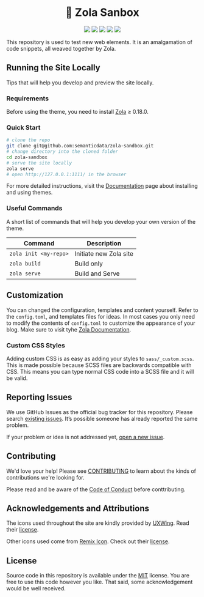<h1 align=center>🧪 Zola Sanbox</h1>

<p align="center">
  <img src="https://img.shields.io/github/languages/code-size/semanticdata/zola-sandbox" />
  <img src="https://img.shields.io/github/repo-size/semanticdata/zola-sandbox" />
  <img src="https://img.shields.io/github/commit-activity/t/semanticdata/zola-sandbox" />
  <img src="https://img.shields.io/github/last-commit/semanticdata/zola-sandbox" />
  <img src="https://img.shields.io/website/https/miguelpimentel.do/zola-sandbox.svg" />
</p>

This repository is used to test new web elements. It is an amalgamation of code snippets, all weaved together by Zola.

## Running the Site Locally

Tips that will help you develop and preview the site locally.

### Requirements

Before using the theme, you need to install [Zola](https://www.getzola.org/documentation/getting-started/installation/) ≥ 0.18.0.

### Quick Start

```bash
# clone the repo
git clone git@github.com:semanticdata/zola-sandbox.git
# change directory into the cloned folder
cd zola-sandbox
# serve the site locally
zola serve
# open http://127.0.0.1:1111/ in the browser
```

For more detailed instructions, visit the [Documentation](https://www.getzola.org/documentation/themes/installing-and-using-themes/) page about installing and using themes.

### Useful Commands

A short list of commands that will help you develop your own version of the theme.

| Command                    | Description                |
| -------------------------- | -------------------------- |
| `zola init <my-repo>`      | Initiate new Zola site     |
| `zola build`               | Build only                 |
| `zola serve`               | Build and Serve            |

## Customization

You can changed the configuration, templates and content yourself. Refer to the `config.toml`, and templates files for ideas. In most cases you only need to modify the contents of `config.toml` to customize the appearance of your blog. Make sure to visit tyhe [Zola Documentation](https://www.getzola.org/documentation/getting-started/overview/).

### Custom CSS Styles

Adding custom CSS is as easy as adding your styles to `sass/_custom.scss`. This is made possible because SCSS files are backwards compatible with CSS. This means you can type normal CSS code into a SCSS file and it will be valid.

## Reporting Issues

We use GitHub Issues as the official bug tracker for this repository. Please
search [existing issues](https://github.com/semanticdata/zola-sandbox/issues). It’s
possible someone has already reported the same problem.

If your problem or idea is not addressed yet, [open a new issue](https://github.com/semanticdata/zola-sandbox/issues/new).

## Contributing

We'd love your help! Please see [CONTRIBUTING](./CONTRIBUTING.md) to learn about the kinds of contributions we're looking for.

Please read and be aware of the [Code of Conduct](.github/CODE_OF_CONDUCT.md) before conttributing.

## Acknowledgements and Attributions

The icons used throughout the site are kindly provided by [UXWing](https://uxwing.com/license/). Read their [license](https://uxwing.com/license/).

Other icons used come from [Remix Icon](https://remixicon.com/). Check out their [license](https://remixicon.com/license).

## License

Source code in this repository is available under the [MIT](LICENSE) license. You are free to use this code however you like. That said, some acknowledgement would be well received.
